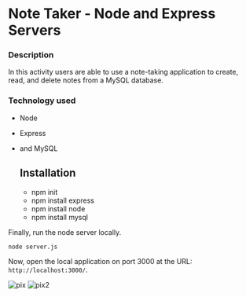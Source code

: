 # Note Taker - Node and Express Servers

### Description
In this activity users are able to use a note-taking application to create, read, and delete notes from a MySQL database. 

### Technology used

* Node
* Express
* and MySQL


  ## Installation

  * npm init
  * npm install express
  * npm install node
  * npm install mysql
	
Finally, run the node server locally.

	node server.js
	
Now, open the local application on port 3000 at the URL: `http://localhost:3000/`.

![pix](https://user-images.githubusercontent.com/48258341/57184477-2c57bb00-6e8a-11e9-9aa8-a54918100dc0.jpg)
![pix2](https://user-images.githubusercontent.com/48258341/57184478-2c57bb00-6e8a-11e9-966b-c24181a3b2e8.jpg)